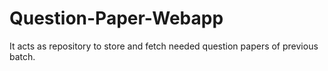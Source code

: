 # Question-Paper-Webapp
It acts as  repository to store and fetch needed question papers of previous batch.
